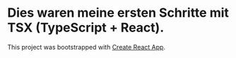# Dies waren meine ersten Schritte mit TSX (TypeScript + React).
This project was bootstrapped with [Create React App](https://github.com/facebook/create-react-app).
